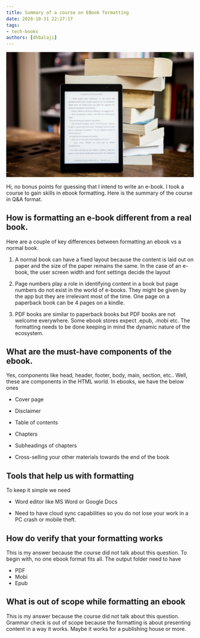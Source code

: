 ```yaml
---
title: Summary of a course on EBook formatting
date: 2020-10-31 22:27:17
tags:
- tech-books
authors: [dhbalaji]
---
```



![Ebooks and books](./assets/Ebooks-and-books.webp)

Hi, no bonus points for guessing that I intend to write an e-book. I took a course to gain skills in ebook formatting. Here is the summary of the course in Q&A format.


## How is formatting an e-book different from a real book.

Here are a couple of key differences between formatting an ebook vs a normal book.

1. A normal book can have a fixed layout because the content is laid out on paper and the size of the paper remains the same. In the case of an e-book, the user screen width and font settings decide the layout

2. Page numbers play a role in identifying content in a book but page numbers do not exist in the world of e-books. They might be given by the app but they are irrelevant most of the time. One page on a paperback book can be 4 pages on a kindle.

3. PDF books are similar to paperback books but PDF books are not welcome everywhere. Some ebook stores expect .epub, .mobi etc. The formatting needs to be done keeping in mind the dynamic nature of the ecosystem.

## What are the must-have components of the ebook.

Yes, components like head, header, footer, body, main, section, etc.. Well, these are components in the HTML world. In ebooks, we have the below ones

- Cover page

- Disclaimer

- Table of contents

- Chapters

- Subheadings of chapters

- Cross-selling your other materials towards the end of the book

## Tools that help us with formatting

To keep it simple we need 

- Word editor like MS Word or Google Docs

- Need to have cloud sync capabilities so you do not lose your work in a PC crash or mobile theft.


## How do verify that your formatting works

This is my answer because the course did not talk about this question. To begin with, no one ebook format fits all. The output folder need to have

- PDF
- Mobi
- Epub

## What is out of scope while formatting an ebook

This is my answer because the course did not talk about this question. Grammar check is out of scope because the formatting is about presenting content in a way it works. Maybe it works for a publishing house or more.

